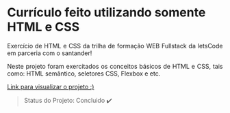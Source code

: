 <h1 align="left"> Currículo feito utilizando somente HTML e CSS </h1>
<p align="justify"> Exercício de HTML e CSS da trilha de formação WEB Fullstack da letsCode em parceria com o santander! </p>

<p align="justify"> Neste projeto foram exercitados os conceitos básicos de HTML e CSS, tais como: HTML semântico, seletores CSS, Flexbox e etc. </p>
<a href="https://sleepy-ride-6d3687.netlify.app/"> Link para visualizar o projeto :)</a>

> Status do Projeto: Concluido :heavy_check_mark:

